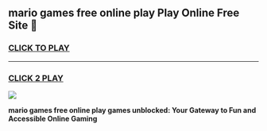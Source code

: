 
## mario games free online play Play Online Free Site 👋
<h3>
<a href="https://download.freeplayer.one?title=mario_games_free_online_play&ref=21F">CLICK TO PLAY</a></h3>
<hr>

<h3>
<a href="https://download.freeplayer.one?title=mario_games_free_online_play&ref=21F">CLICK 2 PLAY</a>
  
</h3>

<a href="https://download.freeplayer.one?title=mario_games_free_online_play&ref=21F"><img src="https://cdnb.artstation.com/p/assets/images/images/032/539/853/original/anto-thomas-button-gif.gif"></a>


**mario games free online play games unblocked: Your Gateway to Fun and Accessible Online Gaming**
